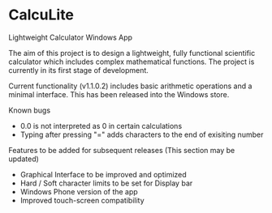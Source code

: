 CalcuLite
=========

Lightweight Calculator Windows App

The aim of this project is to design a lightweight, fully functional scientific calculator which includes complex 
mathematical functions. The project is currently in its first stage of development. 

Current functionality (v1.1.0.2) includes basic arithmetic operations and a minimal interface. This has been released into the Windows store.

Known bugs

- 0.0 is not interpreted as 0 in certain calculations
- Typing after pressing "=" adds characters to the end of exisiting number

Features to be added for subsequent releases (This section may be updated)

- Graphical Interface to be improved and optimized
- Hard / Soft character limits to be set for Display bar
- Windows Phone version of the app
- Improved touch-screen compatibility

